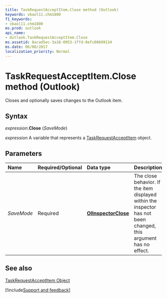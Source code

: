 ```yaml
---
title: TaskRequestAcceptItem.Close method (Outlook)
keywords: vbaol11.chm1800
f1_keywords:
- vbaol11.chm1800
ms.prod: outlook
api_name:
- Outlook.TaskRequestAcceptItem.Close
ms.assetid: 8acad5ec-3a18-0953-1ffd-0efc00699134
ms.date: 06/08/2017
localization_priority: Normal
---
```



# TaskRequestAcceptItem.Close method (Outlook)

Closes and optionally saves changes to the Outlook item.


## Syntax

_expression_.**Close** (_SaveMode_)

_expression_ A variable that represents a [TaskRequestAcceptItem](Outlook.TaskRequestAcceptItem.md) object.


## Parameters



|Name|Required/Optional|Data type|Description|
|:-----|:-----|:-----|:-----|
| _SaveMode_|Required| **[OlInspectorClose](Outlook.OlInspectorClose.md)**|The close behavior. If the item displayed within the inspector has not been changed, this argument has no effect.|

## See also


[TaskRequestAcceptItem Object](Outlook.TaskRequestAcceptItem.md)

[!include[Support and feedback](~/includes/feedback-boilerplate.md)]